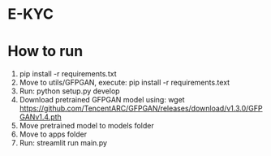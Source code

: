 # E-KYC
# How to run
  1. pip install -r requirements.txt
  2. Move to utils/GFPGAN, execute: pip install -r requirements.text
  3. Run: python setup.py develop
  4. Download pretrained GFPGAN model using: wget https://github.com/TencentARC/GFPGAN/releases/download/v1.3.0/GFPGANv1.4.pth
  5. Move pretrained model to models folder
  6. Move to apps folder
  7. Run: streamlit run main.py
